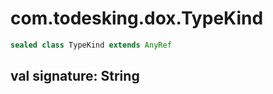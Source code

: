 # com.todesking.dox.TypeKind


```scala
sealed class TypeKind extends AnyRef
```


 val signature: String
-----------------------


